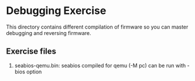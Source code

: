 Debugging Exercise
==================

This directory contains different compilation of firmware so you can master debugging and reversing
firmware. 

Exercise files
--------------
1.	seabios-qemu.bin: seabios compiled for qemu (-M pc) can be run with -bios option


